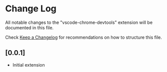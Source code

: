 # Change Log

All notable changes to the "vscode-chrome-devtools" extension will be documented in this file.

Check [Keep a Changelog](http://keepachangelog.com/) for recommendations on how to structure this file.

## [0.0.1]

- Initial extension
